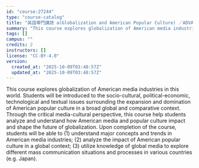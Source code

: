 ```yaml
---
id: "course:27244"
type: "course-catalog"
title: "英語専門講読 a(Globalization and American Popular Culture) ／ADVANCED THEMATIC READING (A)"
summary: "This course explores globalization of American media industries in this world. Students will be introduced to the socio-…"
tags: []
campus: ""
credits: 2
instructors: []
license: "CC-BY-4.0"
version:
  created_at: "2025-10-09T03:48:57Z"
  updated_at: "2025-10-09T03:48:57Z"
---
```

This course explores globalization of American media industries in this world. Students will be introduced to the socio-cultural, political-economic, technological and textual issues surrounding the expansion and domination of American popular culture in a broad global and comparative context. Through the critical media-cultural perspective, this course help students analyze and understand how American media and popular culture impact and shape the future of globalization. Upon completion of the course, students will be able to (1) understand major concepts and trends in American media industries; (2) analyze the impact of American popular culture in a global context; (3) utilize knowledge of global media to explore different mass communication situations and processes in various countries (e.g. Japan).
